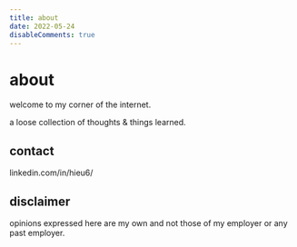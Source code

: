 ```yaml
---
title: about
date: 2022-05-24
disableComments: true
---
```


# about
welcome to my corner of the internet. 

a loose collection of thoughts & things learned.

## contact

linkedin.com/in/hieu6/

## disclaimer
opinions expressed here are my own and not those of my employer or any past employer.
